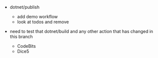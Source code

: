 - dotnet/publish
  - add demo workflow
  - look at todos and remove

- need to test that dotnet/build and any other action that has changed in this branch
  - CodeBits
  - Dice5